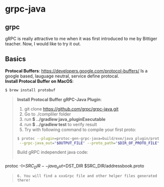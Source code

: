 # grpc-java

## grpc
gRPC is really attractive to me when it was first introduced to me by Bittiger teacher. Now, I would like to try it out. 

## Basics
**Protocal Buffers**: https://developers.google.com/protocol-buffers/ Is a google based, lauguage neutral, service define protocal.  
**Install Protocal Buffer on MacOS**: 
```bash
$ brew install protobuf  
```
> **Install Protocal Buffer gRPC-Java Plugin**:   
> 1. git clone https://github.com/grpc/grpc-java.git
> 2. Go to ./compliler folder  
> 3. run **$ ../gradlew java_pluginExecutable**
> 4. run **$ ../gradlew test** to verify result
> 5. Try with following command to compile your first proto:
> ```bash
> $ protoc --plugin=protoc-gen-grpc-java=build/exe/java_plugin/protoc-gen-grpc-java \
>  --grpc-java_out="$OUTPUT_FILE" --proto_path="$DIR_OF_PROTO_FILE" "$PROTO_FILE"
> ```
> Build gRPC independent java code:
> ```bash
protoc -I=$SRC_DIR --java_out=$DST_DIR $SRC_DIR/addressbook.proto
> ```
> 6. You will find a xxxGrpc file and other helper files generated there!


